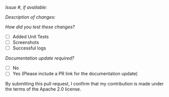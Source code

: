 *Issue #, if available:*

*Description of changes:*

*How did you test these changes?*
- [ ] Added Unit Tests 
- [ ] Screenshots
- [ ] Successful logs

*Documentation update required?*
- [ ] No
- [ ] Yes (Please include a PR link for the documentation update)

By submitting this pull request, I confirm that my contribution is made under the terms of the Apache 2.0 license.
